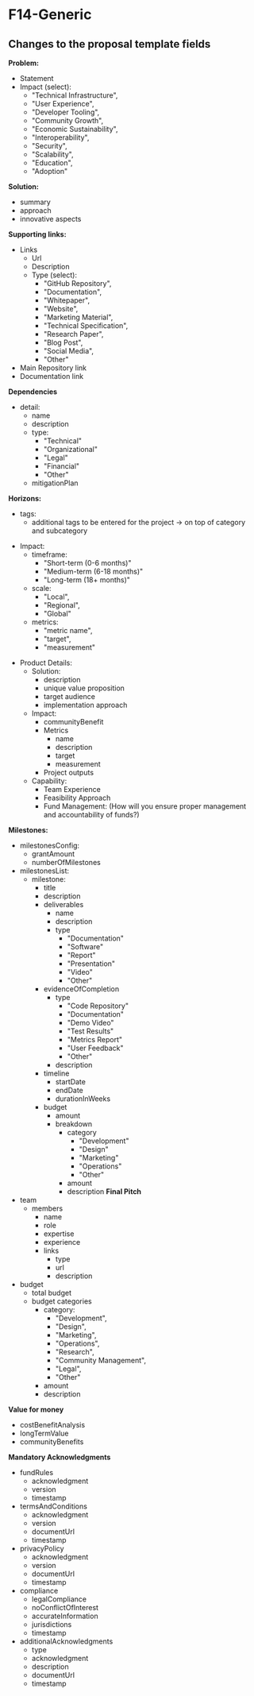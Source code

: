 # F14-Generic
## Changes to the proposal template fields 

**Problem:**
  - Statement
  - Impact (select):
    - "Technical Infrastructure",
    - "User Experience",
    - "Developer Tooling",
    - "Community Growth",
    - "Economic Sustainability",
    - "Interoperability",
    - "Security",
    - "Scalability",
    - "Education",
    - "Adoption"



**Solution:**
  - summary
  - approach
  - innovative aspects

**Supporting links:**
  - Links
    - Url
    - Description
    - Type (select):
      - "GitHub Repository",
      - "Documentation",
      - "Whitepaper",
      - "Website",
      - "Marketing Material",
      - "Technical Specification",
      - "Research Paper",
      - "Blog Post",
      - "Social Media",
      - "Other"
  - Main Repository link
  - Documentation link

**Dependencies**
  - detail:
    - name
    - description
    - type:
      - "Technical"
      - "Organizational"
      - "Legal"
      - "Financial"
      - "Other"
    - mitigationPlan

**Horizons:**
  - tags:
    - additional tags to be entered for the project -> on top of category and subcategory
  + Impact: 
    + timeframe:
      + "Short-term (0-6 months)"
      + "Medium-term (6-18 months)"
      + "Long-term (18+ months)"
    + scale:
      + "Local",
      + "Regional",
      + "Global"
    + metrics:
      + "metric name",
      + "target",
      + "measurement"

- Product Details:
  - Solution:
    - description
    + unique value proposition
    + target audience
    + implementation approach
  - Impact:
    + communityBenefit
    + Metrics
      + name
      + description
      + target
      + measurement
    + Project outputs
  - Capability:
    + Team Experience
    + Feasibility Approach
    + Fund Management: (How will you ensure proper management and accountability of funds?)
    

**Milestones:**
  + milestonesConfig:
    + grantAmount
    + numberOfMilestones
  + milestonesList:
    - milestone:
      - title
      + description
      + deliverables
        + name
        + description
        + type 
          + "Documentation"
          + "Software"
          + "Report"
          + "Presentation"
          + "Video"
          + "Other"
      + evidenceOfCompletion
        +  type
           + "Code Repository"
           + "Documentation"
           + "Demo Video"
           + "Test Results"
           + "Metrics Report"
           + "User Feedback"
           + "Other"
         + description
       + timeline
         + startDate
         + endDate
         + durationInWeeks
      + budget
        + amount
        + breakdown
          + category
            + "Development"
            + "Design"
            + "Marketing"
            + "Operations"
            + "Other"
          + amount
          + description
**Final Pitch**
  + team
    + members
      + name
      + role
      + expertise
      + experience
      + links
        + type
        + url
        + description
  + budget 
    + total budget
    + budget categories
      + category: 
        + "Development",
        + "Design",
        + "Marketing",
        + "Operations",
        + "Research",
        + "Community Management",
        + "Legal",
        + "Other" 
      + amount 
      + description

**Value for money**
  + costBenefitAnalysis
  + longTermValue
  + communityBenefits

**Mandatory Acknowledgments**
 + fundRules 
   + acknowledgment
   + version
   + timestamp
 + termsAndConditions
   + acknowledgment
   + version
   + documentUrl
   + timestamp
 + privacyPolicy
   + acknowledgment
   + version
   + documentUrl
   + timestamp
 + compliance
   + legalCompliance
   + noConflictOfInterest
   + accurateInformation
   + jurisdictions
   + timestamp
 + additionalAcknowledgments
   + type
   + acknowledgment
   + description
   + documentUrl
   + timestamp